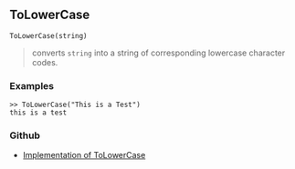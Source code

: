 ## ToLowerCase

```
ToLowerCase(string)
```

> converts `string` into a string of corresponding lowercase character codes.

 
### Examples

```
>> ToLowerCase("This is a Test")
this is a test
```


### Github

* [Implementation of ToLowerCase](https://github.com/axkr/symja_android_library/blob/master/symja_android_library/matheclipse-core/src/main/java/org/matheclipse/core/builtin/StringFunctions.java#L3115) 

